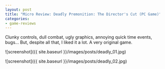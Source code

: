 ```yaml
---
layout: post
title: "Micro Review: Deadly Premonition: The Director's Cut (PC Game)"
categories:
- game-reviews
---
```


Clunky controls, dull combat, ugly graphics, annoying quick time events, bugs... But, despite all that, I liked it a lot. A very original game.

![screenshot]({{ site.baseurl }}/images/posts/deadly_01.jpg)

![screenshot]({{ site.baseurl }}/images/posts/deadly_02.jpg)

